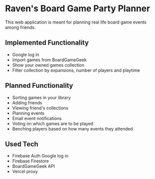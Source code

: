 # Raven's Board Game Party Planner

This web application is meant for planning real life board game events among friends.

## Implemented Functionality
- Google log in
- Import games from BoardGameGeek
- Show your owned games collection
- Filter collection by expansions, number of players and playtime

## Planned Functionality
- Sorting games in your library
- Adding friends
- Viewing friend's collections
- Planning events
- Email event notifications
- Voting on which games are to be played
- Benching players based on how many events they attended

## Used Tech
- Firebase Auth Google log in
- Firebase Firestore
- BoardGameGeek API
- Vercel proxy
